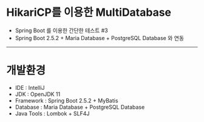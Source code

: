 # HikariCP를 이용한 MultiDatabase
* Spring Boot 를 이용한 간단한 테스트 #3
* Spring Boot 2.5.2 + Maria Database + PostgreSQL Database 와 연동
<hr/>

# 개발환경
* IDE      : IntelliJ
* JDK : OpenJDK 11
* Framework : Spring Boot 2.5.2 + MyBatis
* Database : Maria Database + PostgreSQL Database
* Java Tools : Lombok + SLF4J
